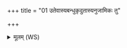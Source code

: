 +++
title = "01 उतेवास्यबन्धुकृदुतास्यनुजामिकः तु"

+++
<details><summary>मूलम् (WS)</summary>

उतेवास्यबन्धुकृदुतास्यनुजामिकः । तु. शौ.सं. ४.१९  
उतो कृत्याकृतः प्रजां नडमिवा च्छिन्धि वार्षिकम् ॥ १ ॥
</details>